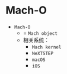 # Mach-O

* `Mach-O`
  * = `Mach object`
  * 相关系统：
    * `Mach kernel`
    * `NeXTSTEP`
    * `macOS`
    * `iOS` 
